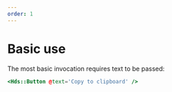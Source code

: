 ```yaml
---
order: 1
---
```


# Basic use

The most basic invocation requires text to be passed:

```hbs
<Hds::Button @text='Copy to clipboard' />
```

